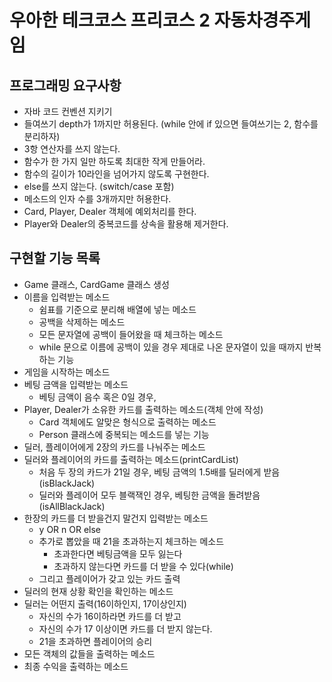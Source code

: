 # 우아한 테크코스 프리코스 2 자동차경주게임

## 프로그래밍 요구사항

- 자바 코드 컨벤션 지키기
- 들여쓰기 depth가 1까지만 허용된다. (while 안에 if 있으면 들여쓰기는 2, 함수를 분리하자)
- 3항 연산자를 쓰지 않는다.
- 함수가 한 가지 일만 하도록 최대한 작게 만들어라.
- 함수의 길이가 10라인을 넘어가지 않도록 구현한다.
- else를 쓰지 않는다. (switch/case 포함)
- 메소드의 인자 수를 3개까지만 허용한다.
- Card, Player, Dealer 객체에 예외처리를 한다.
- Player와 Dealer의 중복코드를 상속을 활용해 제거한다.

## 구현할 기능 목록 

- Game 클래스, CardGame 클래스 생성
- 이름을 입력받는 메소드
    - 쉼표를 기준으로 분리해 배열에 넣는 메소드
    - 공백을 삭제하는 메소드
    - 모든 문자열에 공백이 들어왔을 때 체크하는 메소드
    - while 문으로 이름에 공백이 있을 경우 제대로 나온 문자열이 있을 때까지 반복하는 기능
- 게임을 시작하는 메소드
- 베팅 금액을 입력받는 메소드
    - 베팅 금액이 음수 혹은 0일 경우, 
- Player, Dealer가 소유한 카드를 출력하는 메소드(객체 안에 작성)
    - Card 객체에도 알맞은 형식으로 출력하는 메소드
    - Person 클래스에 중복되는 메소드를 넣는 기능
- 딜러, 플레이어에게 2장의 카드를 나눠주는 메소드
- 딜러와 플레이어의 카드를 출력하는 메소드(printCardList)
    - 처음 두 장의 카드가 21일 경우, 베팅 금액의 1.5배를 딜러에게 받음(isBlackJack)
    - 딜러와 플레이어 모두 블랙잭인 경우, 베팅한 금액을 돌려받음(isAllBlackJack)
- 한장의 카드를 더 받을건지 말건지 입력받는 메소드
    - y OR n OR else
    - 추가로 뽑았을 때 21을 초과하는지 체크하는 메소드
        - 초과한다면 베팅금액을 모두 잃는다
        - 초과하지 않는다면 카드를 더 받을 수 있다(while)
    - 그리고 플레이어가 갖고 있는 카드 출력
- 딜러의 현재 상황 확인을 확인하는 메소드
- 딜러는 어떤지 출력(16이하인지, 17이상인지)
    - 자신의 수가 16이하라면 카드를 더 받고
    - 자신의 수가 17 이상이면 카드를 더 받지 않는다.
    - 21을 초과하면 플레이어의 승리
- 모든 객체의 값들을 출력하는 메소드
- 최종 수익을 출력하는 메소드
